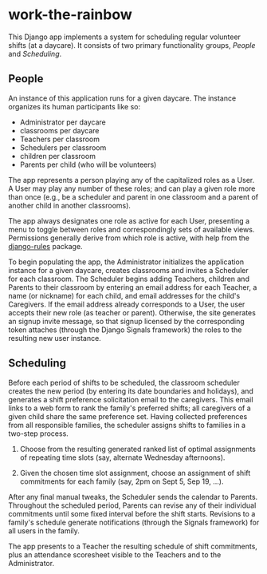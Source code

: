# work-the-rainbow

This Django app implements a system for scheduling regular volunteer shifts (at a daycare).  It consists of two primary functionality groups, *People* and *Scheduling*.

## People

An instance of this application runs for a given daycare.  The instance organizes its human participants like so: 
- Administrator per daycare
- classrooms per daycare
- Teachers per classroom
- Schedulers per classroom
- children per classroom
- Parents per child (who will be volunteers)

The app represents a person playing any of the capitalized roles as a User.  A User may play any number of these roles; and can play a given role more than once (e.g., be a scheduler and parent in one classroom and a parent of another child in another classrooms).  

The app always designates one role as active for each User, presenting a menu to toggle between roles and correspondingly sets of available views.  Permissions generally derive from which role is active, with help from the [django-rules](https://github.com/dfunckt/django-rules) package.

To begin populating the app, the Administrator initializes the application instance for a given daycare, creates classrooms and invites a Scheduler for each classroom.  The Scheduler begins adding Teachers, children and Parents to their classroom by entering an email address for each Teacher, a name (or nickname) for each child, and email addresses for the child's Caregivers.  If the email address already corresponds to a User, the user accepts  their new role (as teacher or parent).  Otherwise, the site generates an signup invite message, so that signup licensed by the corresponding token attaches (through the Django Signals framework) the roles to the resulting new user instance.

## Scheduling

Before each period of shifts to be scheduled, the classroom scheduler creates the new period (by entering its date boundaries and holidays), and generates a shift preference solicitation email to the caregivers.
This email links to a web form to rank the family's preferred shifts; all caregivers of a given child share the same preference set.  Having collected preferences from all responsible families, the scheduler assigns shifts to families in a two-step process.

1. Choose from the resulting generated ranked list of optimal assignments of repeating time slots (say, alternate Wednesday afternoons).  

2. Given the chosen time slot assignment, choose an assignment of shift commitments for each family (say, 2pm on Sept 5, Sep 19, ...).

After any final manual tweaks, the Scheduler sends the calendar to Parents.  Throughout the scheduled period, Parents can revise any of their individual commitments until some fixed interval before the shift starts.  Revisions to a family's schedule generate notifications (through the Signals framework) for all users in the family.

The app presents to a Teacher the resulting schedule of shift commitments, plus an attendance scoresheet visible to the Teachers and to the Administrator.
